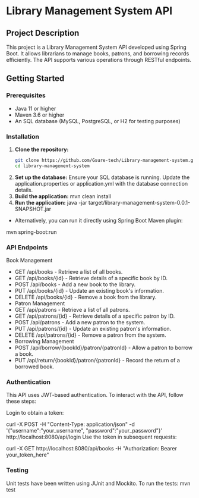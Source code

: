 # Library Management System API

## Project Description

This project is a Library Management System API developed using Spring Boot. It allows librarians to manage books, patrons, and borrowing records efficiently. The API supports various operations through RESTful endpoints.

## Getting Started

### Prerequisites

- Java 11 or higher
- Maven 3.6 or higher
- An SQL database (MySQL, PostgreSQL, or H2 for testing purposes)

### Installation

1. **Clone the repository:**
   ```bash
   git clone https://github.com/Gsure-tech/Library-management-system.git
   cd library-management-system
2. **Set up the database:**
    Ensure your SQL database is running.
    Update the application.properties or application.yml with the database connection details.
3. **Build the application:**
     mvn clean install
4. **Run the application:**
  java -jar target/library-management-system-0.0.1-SNAPSHOT.jar
  - Alternatively, you can run it directly using Spring Boot Maven plugin:

mvn spring-boot:run
###  API Endpoints
  Book Management
  - GET /api/books - Retrieve a list of all books.
  - GET /api/books/{id} - Retrieve details of a specific book by ID.
  - POST /api/books - Add a new book to the library.
  - PUT /api/books/{id} - Update an existing book's information.
  - DELETE /api/books/{id} - Remove a book from the library.
  - Patron Management
  - GET /api/patrons - Retrieve a list of all patrons.
  - GET /api/patrons/{id} - Retrieve details of a specific patron by ID.
  - POST /api/patrons - Add a new patron to the system.
  - PUT /api/patrons/{id} - Update an existing patron's information.
  - DELETE /api/patrons/{id} - Remove a patron from the system.
  - Borrowing Management
  - POST /api/borrow/{bookId}/patron/{patronId} - Allow a patron to borrow a book.
  - PUT /api/return/{bookId}/patron/{patronId} - Record the return of a borrowed book.


### Authentication
  This API uses JWT-based authentication. To interact with the API, follow these steps:

  Login to obtain a token:


curl -X POST -H "Content-Type: application/json" -d '{"username":"your_username", "password":"your_password"}' http://localhost:8080/api/login
Use the token in subsequent requests:

curl -X GET http://localhost:8080/api/books -H "Authorization: Bearer your_token_here"
###  Testing
   Unit tests have been written using JUnit and Mockito. To run the tests:
mvn test



